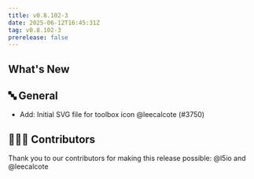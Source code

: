 ```yaml
---
title: v0.8.102-3
date: 2025-06-12T16:45:31Z
tag: v0.8.102-3
prerelease: false
---
```


## What's New
## 🔤 General
- Add: Initial SVG file for toolbox icon @leecalcote (#3750)

## 👨🏽‍💻 Contributors

Thank you to our contributors for making this release possible:
@l5io and @leecalcote
